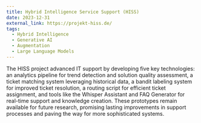 ```yaml
---
title: Hybrid Intelligence Service Support (HISS)
date: 2023-12-31
external_link: https://projekt-hiss.de/
tags:
  - Hybrid Intelligence
  - Generative AI
  - Augmentation
  - Large Language Models
---
```


The HISS project advanced IT support by developing five key technologies: an analytics pipeline for trend detection and solution quality assessment, a ticket matching system leveraging historical data, a bandit labeling system for improved ticket resolution, a routing script for efficient ticket assignment, and tools like the Whisper Assistant and FAQ Generator for real-time support and knowledge creation. These prototypes remain available for future research, promising lasting improvements in support processes and paving the way for more sophisticated systems.

<!--more-->
